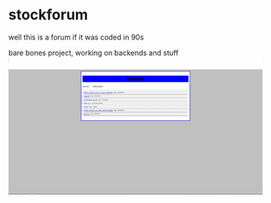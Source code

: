 # stockforum
well this is a forum if it was coded in 90s 

bare bones project, working on backends and stuff 
![screenshot](frontpage.jpg)
